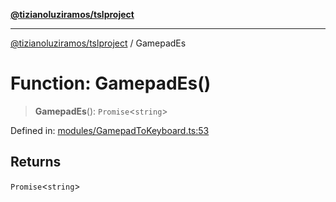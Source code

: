 [**@tizianoluziramos/tslproject**](../README.md)

***

[@tizianoluziramos/tslproject](../globals.md) / GamepadEs

# Function: GamepadEs()

> **GamepadEs**(): `Promise`\<`string`\>

Defined in: [modules/GamepadToKeyboard.ts:53](https://github.com/tizianoluziramos/TypeScript-Lenguage-Proyect/blob/1a68252d6a31602ecc3346fe4bed87bd01ab43ff/src/modules/GamepadToKeyboard.ts#L53)

## Returns

`Promise`\<`string`\>
